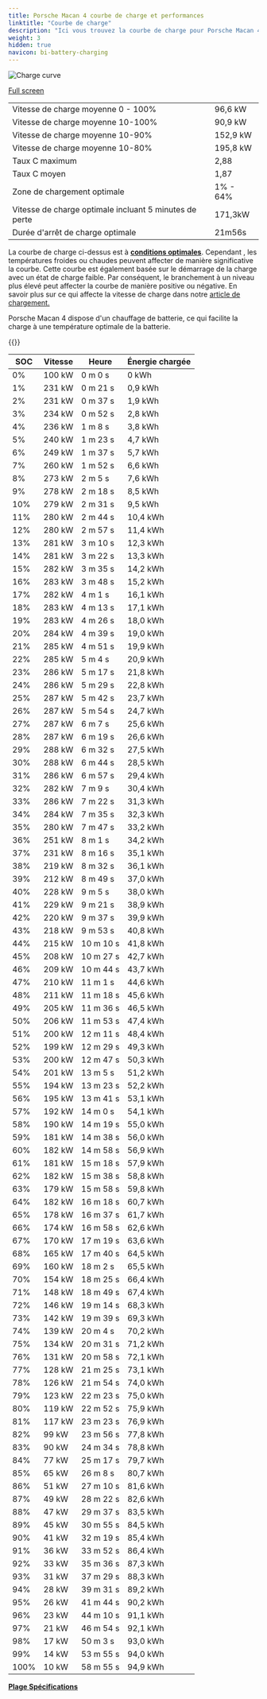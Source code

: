 ```yaml
---
title: Porsche Macan 4 courbe de charge et performances
linktitle: "Courbe de charge"
description: "Ici vous trouvez la courbe de charge pour Porsche Macan 4."
weight: 3
hidden: true
navicon: bi-battery-charging
---
```

<!-- markdownlint-disable MD033 -->
<img src="/images/models/porsche/macan/macan_4/chargingcurve.svg" alt="Charge curve" class="img-fluid">

[Full screen](/images/models/porsche/macan/macan_4/chargingcurve.svg)


<table class="table table-striped border">
<tbody>
<tr>
<td>Vitesse de charge moyenne 0 - 100%</td><td>96,6 kW</td>
</tr>
<tr>
<td>Vitesse de charge moyenne 10-100%</td><td>90,9 kW</td>
</tr>
<tr>
<td>Vitesse de charge moyenne 10-90%</td><td>152,9 kW</td>
</tr>
<tr>
<td>Vitesse de charge moyenne 10-80%</td><td>195,8 kW</td>
</tr>
<tr>
<td>Taux C maximum</td><td>2,88</td>
</tr>
<tr>
<td>Taux C moyen</td><td>1,87</td>
</tr>
<tr>
<td>Zone de chargement optimale</td><td>1% - 64%</td>
</tr>
<tr>
<td>Vitesse de charge optimale incluant 5 minutes de perte</td><td>171,3kW</td>
</tr>
<tr>
<td>Durée d'arrêt de charge optimale</td><td>21m56s</td>
</tr>
</tbody>
</table>


La courbe de charge ci-dessus est à **[conditions optimales](../../../../../technology/battery/charging/#temperature)**. Cependant , les températures froides ou chaudes peuvent affecter de manière significative la courbe. Cette courbe est également basée sur le démarrage de la charge avec un état de charge faible. Par conséquent, le branchement à un niveau plus élevé peut affecter la courbe de manière positive ou négative. En savoir plus sur ce qui affecte la vitesse de charge dans notre [article de chargement.](../../../../../technology/battery/charging/)


Porsche Macan 4 dispose d'un chauffage de batterie, ce qui facilite la charge à une température optimale de la batterie.


{{<evkxdisplayaddarticle />}}
<table class="table table-striped border">
<thead>
<tr><th>SOC</th><th>Vitesse</th><th>Heure</th><th>Énergie chargée</th></tr>
</thead>
<tbody>
<tr>
<td>0%</td><td>100 kW</td><td> 0 m 0 s </td><td>0 kWh </td>
</tr>
<tr>
<td>1%</td><td>231 kW</td><td> 0 m 21 s </td><td>0,9 kWh </td>
</tr>
<tr>
<td>2%</td><td>231 kW</td><td> 0 m 37 s </td><td>1,9 kWh </td>
</tr>
<tr>
<td>3%</td><td>234 kW</td><td> 0 m 52 s </td><td>2,8 kWh </td>
</tr>
<tr>
<td>4%</td><td>236 kW</td><td> 1 m 8 s </td><td>3,8 kWh </td>
</tr>
<tr>
<td>5%</td><td>240 kW</td><td> 1 m 23 s </td><td>4,7 kWh </td>
</tr>
<tr>
<td>6%</td><td>249 kW</td><td> 1 m 37 s </td><td>5,7 kWh </td>
</tr>
<tr>
<td>7%</td><td>260 kW</td><td> 1 m 52 s </td><td>6,6 kWh </td>
</tr>
<tr>
<td>8%</td><td>273 kW</td><td> 2 m 5 s </td><td>7,6 kWh </td>
</tr>
<tr>
<td>9%</td><td>278 kW</td><td> 2 m 18 s </td><td>8,5 kWh </td>
</tr>
<tr>
<td>10%</td><td>279 kW</td><td> 2 m 31 s </td><td>9,5 kWh </td>
</tr>
<tr>
<td>11%</td><td>280 kW</td><td> 2 m 44 s </td><td>10,4 kWh </td>
</tr>
<tr>
<td>12%</td><td>280 kW</td><td> 2 m 57 s </td><td>11,4 kWh </td>
</tr>
<tr>
<td>13%</td><td>281 kW</td><td> 3 m 10 s </td><td>12,3 kWh </td>
</tr>
<tr>
<td>14%</td><td>281 kW</td><td> 3 m 22 s </td><td>13,3 kWh </td>
</tr>
<tr>
<td>15%</td><td>282 kW</td><td> 3 m 35 s </td><td>14,2 kWh </td>
</tr>
<tr>
<td>16%</td><td>283 kW</td><td> 3 m 48 s </td><td>15,2 kWh </td>
</tr>
<tr>
<td>17%</td><td>282 kW</td><td> 4 m 1 s </td><td>16,1 kWh </td>
</tr>
<tr>
<td>18%</td><td>283 kW</td><td> 4 m 13 s </td><td>17,1 kWh </td>
</tr>
<tr>
<td>19%</td><td>283 kW</td><td> 4 m 26 s </td><td>18,0 kWh </td>
</tr>
<tr>
<td>20%</td><td>284 kW</td><td> 4 m 39 s </td><td>19,0 kWh </td>
</tr>
<tr>
<td>21%</td><td>285 kW</td><td> 4 m 51 s </td><td>19,9 kWh </td>
</tr>
<tr>
<td>22%</td><td>285 kW</td><td> 5 m 4 s </td><td>20,9 kWh </td>
</tr>
<tr>
<td>23%</td><td>286 kW</td><td> 5 m 17 s </td><td>21,8 kWh </td>
</tr>
<tr>
<td>24%</td><td>286 kW</td><td> 5 m 29 s </td><td>22,8 kWh </td>
</tr>
<tr>
<td>25%</td><td>287 kW</td><td> 5 m 42 s </td><td>23,7 kWh </td>
</tr>
<tr>
<td>26%</td><td>287 kW</td><td> 5 m 54 s </td><td>24,7 kWh </td>
</tr>
<tr>
<td>27%</td><td>287 kW</td><td> 6 m 7 s </td><td>25,6 kWh </td>
</tr>
<tr>
<td>28%</td><td>287 kW</td><td> 6 m 19 s </td><td>26,6 kWh </td>
</tr>
<tr>
<td>29%</td><td>288 kW</td><td> 6 m 32 s </td><td>27,5 kWh </td>
</tr>
<tr>
<td>30%</td><td>288 kW</td><td> 6 m 44 s </td><td>28,5 kWh </td>
</tr>
<tr>
<td>31%</td><td>286 kW</td><td> 6 m 57 s </td><td>29,4 kWh </td>
</tr>
<tr>
<td>32%</td><td>282 kW</td><td> 7 m 9 s </td><td>30,4 kWh </td>
</tr>
<tr>
<td>33%</td><td>286 kW</td><td> 7 m 22 s </td><td>31,3 kWh </td>
</tr>
<tr>
<td>34%</td><td>284 kW</td><td> 7 m 35 s </td><td>32,3 kWh </td>
</tr>
<tr>
<td>35%</td><td>280 kW</td><td> 7 m 47 s </td><td>33,2 kWh </td>
</tr>
<tr>
<td>36%</td><td>251 kW</td><td> 8 m 1 s </td><td>34,2 kWh </td>
</tr>
<tr>
<td>37%</td><td>231 kW</td><td> 8 m 16 s </td><td>35,1 kWh </td>
</tr>
<tr>
<td>38%</td><td>219 kW</td><td> 8 m 32 s </td><td>36,1 kWh </td>
</tr>
<tr>
<td>39%</td><td>212 kW</td><td> 8 m 49 s </td><td>37,0 kWh </td>
</tr>
<tr>
<td>40%</td><td>228 kW</td><td> 9 m 5 s </td><td>38,0 kWh </td>
</tr>
<tr>
<td>41%</td><td>229 kW</td><td> 9 m 21 s </td><td>38,9 kWh </td>
</tr>
<tr>
<td>42%</td><td>220 kW</td><td> 9 m 37 s </td><td>39,9 kWh </td>
</tr>
<tr>
<td>43%</td><td>218 kW</td><td> 9 m 53 s </td><td>40,8 kWh </td>
</tr>
<tr>
<td>44%</td><td>215 kW</td><td> 10 m 10 s </td><td>41,8 kWh </td>
</tr>
<tr>
<td>45%</td><td>208 kW</td><td> 10 m 27 s </td><td>42,7 kWh </td>
</tr>
<tr>
<td>46%</td><td>209 kW</td><td> 10 m 44 s </td><td>43,7 kWh </td>
</tr>
<tr>
<td>47%</td><td>210 kW</td><td> 11 m 1 s </td><td>44,6 kWh </td>
</tr>
<tr>
<td>48%</td><td>211 kW</td><td> 11 m 18 s </td><td>45,6 kWh </td>
</tr>
<tr>
<td>49%</td><td>205 kW</td><td> 11 m 36 s </td><td>46,5 kWh </td>
</tr>
<tr>
<td>50%</td><td>206 kW</td><td> 11 m 53 s </td><td>47,4 kWh </td>
</tr>
<tr>
<td>51%</td><td>200 kW</td><td> 12 m 11 s </td><td>48,4 kWh </td>
</tr>
<tr>
<td>52%</td><td>199 kW</td><td> 12 m 29 s </td><td>49,3 kWh </td>
</tr>
<tr>
<td>53%</td><td>200 kW</td><td> 12 m 47 s </td><td>50,3 kWh </td>
</tr>
<tr>
<td>54%</td><td>201 kW</td><td> 13 m 5 s </td><td>51,2 kWh </td>
</tr>
<tr>
<td>55%</td><td>194 kW</td><td> 13 m 23 s </td><td>52,2 kWh </td>
</tr>
<tr>
<td>56%</td><td>195 kW</td><td> 13 m 41 s </td><td>53,1 kWh </td>
</tr>
<tr>
<td>57%</td><td>192 kW</td><td> 14 m 0 s </td><td>54,1 kWh </td>
</tr>
<tr>
<td>58%</td><td>190 kW</td><td> 14 m 19 s </td><td>55,0 kWh </td>
</tr>
<tr>
<td>59%</td><td>181 kW</td><td> 14 m 38 s </td><td>56,0 kWh </td>
</tr>
<tr>
<td>60%</td><td>182 kW</td><td> 14 m 58 s </td><td>56,9 kWh </td>
</tr>
<tr>
<td>61%</td><td>181 kW</td><td> 15 m 18 s </td><td>57,9 kWh </td>
</tr>
<tr>
<td>62%</td><td>182 kW</td><td> 15 m 38 s </td><td>58,8 kWh </td>
</tr>
<tr>
<td>63%</td><td>179 kW</td><td> 15 m 58 s </td><td>59,8 kWh </td>
</tr>
<tr>
<td>64%</td><td>182 kW</td><td> 16 m 18 s </td><td>60,7 kWh </td>
</tr>
<tr>
<td>65%</td><td>178 kW</td><td> 16 m 37 s </td><td>61,7 kWh </td>
</tr>
<tr>
<td>66%</td><td>174 kW</td><td> 16 m 58 s </td><td>62,6 kWh </td>
</tr>
<tr>
<td>67%</td><td>170 kW</td><td> 17 m 19 s </td><td>63,6 kWh </td>
</tr>
<tr>
<td>68%</td><td>165 kW</td><td> 17 m 40 s </td><td>64,5 kWh </td>
</tr>
<tr>
<td>69%</td><td>160 kW</td><td> 18 m 2 s </td><td>65,5 kWh </td>
</tr>
<tr>
<td>70%</td><td>154 kW</td><td> 18 m 25 s </td><td>66,4 kWh </td>
</tr>
<tr>
<td>71%</td><td>148 kW</td><td> 18 m 49 s </td><td>67,4 kWh </td>
</tr>
<tr>
<td>72%</td><td>146 kW</td><td> 19 m 14 s </td><td>68,3 kWh </td>
</tr>
<tr>
<td>73%</td><td>142 kW</td><td> 19 m 39 s </td><td>69,3 kWh </td>
</tr>
<tr>
<td>74%</td><td>139 kW</td><td> 20 m 4 s </td><td>70,2 kWh </td>
</tr>
<tr>
<td>75%</td><td>134 kW</td><td> 20 m 31 s </td><td>71,2 kWh </td>
</tr>
<tr>
<td>76%</td><td>131 kW</td><td> 20 m 58 s </td><td>72,1 kWh </td>
</tr>
<tr>
<td>77%</td><td>128 kW</td><td> 21 m 25 s </td><td>73,1 kWh </td>
</tr>
<tr>
<td>78%</td><td>126 kW</td><td> 21 m 54 s </td><td>74,0 kWh </td>
</tr>
<tr>
<td>79%</td><td>123 kW</td><td> 22 m 23 s </td><td>75,0 kWh </td>
</tr>
<tr>
<td>80%</td><td>119 kW</td><td> 22 m 52 s </td><td>75,9 kWh </td>
</tr>
<tr>
<td>81%</td><td>117 kW</td><td> 23 m 23 s </td><td>76,9 kWh </td>
</tr>
<tr>
<td>82%</td><td>99 kW</td><td> 23 m 56 s </td><td>77,8 kWh </td>
</tr>
<tr>
<td>83%</td><td>90 kW</td><td> 24 m 34 s </td><td>78,8 kWh </td>
</tr>
<tr>
<td>84%</td><td>77 kW</td><td> 25 m 17 s </td><td>79,7 kWh </td>
</tr>
<tr>
<td>85%</td><td>65 kW</td><td> 26 m 8 s </td><td>80,7 kWh </td>
</tr>
<tr>
<td>86%</td><td>51 kW</td><td> 27 m 10 s </td><td>81,6 kWh </td>
</tr>
<tr>
<td>87%</td><td>49 kW</td><td> 28 m 22 s </td><td>82,6 kWh </td>
</tr>
<tr>
<td>88%</td><td>47 kW</td><td> 29 m 37 s </td><td>83,5 kWh </td>
</tr>
<tr>
<td>89%</td><td>45 kW</td><td> 30 m 55 s </td><td>84,5 kWh </td>
</tr>
<tr>
<td>90%</td><td>41 kW</td><td> 32 m 19 s </td><td>85,4 kWh </td>
</tr>
<tr>
<td>91%</td><td>36 kW</td><td> 33 m 52 s </td><td>86,4 kWh </td>
</tr>
<tr>
<td>92%</td><td>33 kW</td><td> 35 m 36 s </td><td>87,3 kWh </td>
</tr>
<tr>
<td>93%</td><td>31 kW</td><td> 37 m 29 s </td><td>88,3 kWh </td>
</tr>
<tr>
<td>94%</td><td>28 kW</td><td> 39 m 31 s </td><td>89,2 kWh </td>
</tr>
<tr>
<td>95%</td><td>26 kW</td><td> 41 m 44 s </td><td>90,2 kWh </td>
</tr>
<tr>
<td>96%</td><td>23 kW</td><td> 44 m 10 s </td><td>91,1 kWh </td>
</tr>
<tr>
<td>97%</td><td>21 kW</td><td> 46 m 54 s </td><td>92,1 kWh </td>
</tr>
<tr>
<td>98%</td><td>17 kW</td><td> 50 m 3 s </td><td>93,0 kWh </td>
</tr>
<tr>
<td>99%</td><td>14 kW</td><td> 53 m 55 s </td><td>94,0 kWh </td>
</tr>
<tr>
<td>100%</td><td>10 kW</td><td> 58 m 55 s </td><td>94,9 kWh </td>
</tr>
</tbody>
</table>

<div class="mt-3 mb-3">
<a href="../rangeandconsumption/" class="text-decoration-none text-black">
<strong><i class="bi-arrow-left"></i> Plage </strong>
</a>
<a href="../specifications/" class="text-decoration-none text-black float-end">
<strong>Spécifications <i class="bi-arrow-right"></i></strong>
</a>
</div>
